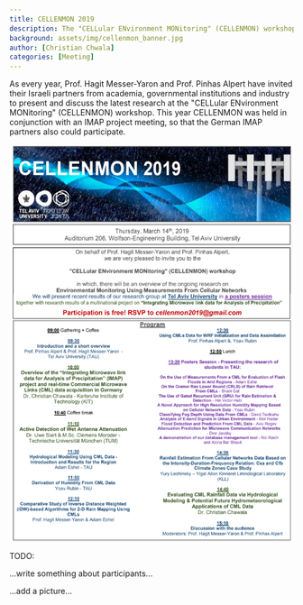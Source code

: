 ```yaml
---
title: CELLENMON 2019
description: The "CELLular ENvironment MONitoring" (CELLENMON) workshop was held at Tel Aviv University.
background: assets/img/cellenmon_banner.jpg
author: [Christian Chwala]
categories: [Meeting]
---
```



As every year, Prof. Hagit Messer-Yaron and Prof. Pinhas Alpert have invited their Israeli partners from academia, governmental institutions and industry to present and discuss the latest research at the "CELLular ENvironment MONitoring" (CELLENMON) workshop. This year CELLENMON was held in conjunction with an IMAP project meeting, so that the German IMAP partners also could participate. 



![schedule](assets/img/cellenmon_schedule.png)

TODO: 

...write something about participants...

...add a picture...



